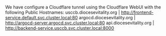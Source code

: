 We have configure a Cloudflare tunnel using the Cloudflare WebUI with the following Public Hostnames:
usccb.diocesevitality.org | http://frontend-service.default.svc.cluster.local:80
argocd.diocesevitality.org | http://argocd-server.argocd.svc.cluster.local:80
api.diocesevitality.org | http://backend-service.usccb.svc.cluster.local:8000